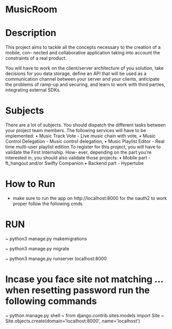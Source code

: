 # MusicRoom

# Description

This project aims to tackle all the concepts necessary to the creation of a mobile, con-
nected and collaborative application taking into account the constraints of a real product.

You will have to work on the client/server architecture of you solution, take decisions
for you data storage, define an API that will be used as a communication channel between
your server and your clients, anticipate the problems of ramp-up and securing, and learn
to work with third parties, integrating external SDKs.

# Subjects

There are a lot of subjects. You should dispatch the different tasks between your
project team members.
The following services will have to be implemented:
• Music Track Vote - Live music chain with vote,
• Music Control Delegation - Music control delegation,
• Music Playlist Editor - Real time multi-user playlist edition
To register for this project, you will have to validate the First Internship. How-
ever, depending on the part you’re interested in, you should also validate those projects:
• Mobile part - ft_hangout and/or Swifty Companion
• Backend part - Hypertube

# How to Run

* make sure to run the app on http://localhost:8000 for the oauth2 to work proper follow the following cmds

# RUN

~ python3 manage.py makemigrations

~ python3 manage.py migrate

~ python3 manage.py runserver localhost:8000

# Incase you face site not matching ... when resetting password run the following commands

~ python manage.py shell
~ from django.contrib.sites.models import Site
~ Site.objects.create(domain='localhost:8000', name='localhost')
